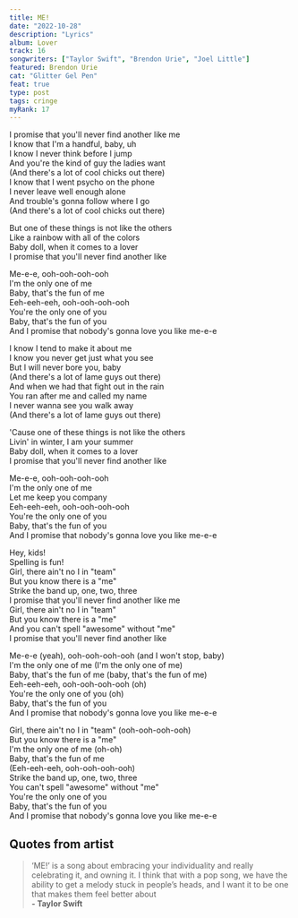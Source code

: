 ```yaml
---
title: ME!
date: "2022-10-28"
description: "Lyrics"
album: Lover
track: 16
songwriters: ["Taylor Swift", "Brendon Urie", "Joel Little"]
featured: Brendon Urie
cat: "Glitter Gel Pen"
feat: true
type: post
tags: cringe
myRank: 17
---
```


<p className="verse-one">
I promise that you'll never find another like me <br />
I know that I'm a handful, baby, uh <br />
I know I never think before I jump <br />
And you're the kind of guy the ladies want <br />
(And there's a lot of cool chicks out there) <br />
I know that I went psycho on the phone <br />
I never leave well enough alone <br />
And trouble's gonna follow where I go <br />
(And there's a lot of cool chicks out there) <br />
</p>
<p className="pre-chorus">
But one of these things is not like the others <br />
Like a rainbow with all of the colors <br />
Baby doll, when it comes to a lover <br />
I promise that you'll never find another like <br />
</p>
<p className="chorus">
Me-e-e, ooh-ooh-ooh-ooh <br />
I'm the only one of me <br />
Baby, that's the fun of me <br />
Eeh-eeh-eeh, ooh-ooh-ooh-ooh <br />
You're the only one of you <br />
Baby, that's the fun of you <br />
And I promise that nobody's gonna love you like me-e-e <br />
</p>
<p className="verse-two">
I know I tend to make it about me <br />
I know you never get just what you see <br />
But I will never bore you, baby <br />
(And there's a lot of lame guys out there) <br />
And when we had that fight out in the rain <br />
You ran after me and called my name <br />
I never wanna see you walk away <br />
(And there's a lot of lame guys out there) <br />
</p>
<p className="pre-chorus">
'Cause one of these things is not like the others <br />
Livin' in winter, I am your summer <br />
Baby doll, when it comes to a lover <br />
I promise that you'll never find another like <br />
</p>
<p className="chorus">
Me-e-e, ooh-ooh-ooh-ooh <br />
I'm the only one of me <br />
Let me keep you company <br />
Eeh-eeh-eeh, ooh-ooh-ooh-ooh <br />
You're the only one of you <br />
Baby, that's the fun of you <br />
And I promise that nobody's gonna love you like me-e-e <br />
</p>
<p className="bridge">
Hey, kids! <br />
Spelling is fun! <br />
Girl, there ain't no I in "team" <br />
But you know there is a "me" <br />
Strike the band up, one, two, three <br />
I promise that you'll never find another like me <br />
Girl, there ain't no I in "team" <br />
But you know there is a "me" <br />
And you can't spell "awesome" without "me" <br />
I promise that you'll never find another like <br />
</p>
<p className="chorus">
Me-e-e (yeah), ooh-ooh-ooh-ooh (and I won't stop, baby) <br />
I'm the only one of me (I'm the only one of me) <br />
Baby, that's the fun of me (baby, that's the fun of me) <br />
Eeh-eeh-eeh, ooh-ooh-ooh-ooh (oh) <br />
You're the only one of you (oh) <br />
Baby, that's the fun of you <br />
And I promise that nobody's gonna love you like me-e-e <br />
</p>
<p className="outro">
Girl, there ain't no I in "team" (ooh-ooh-ooh-ooh) <br />
But you know there is a "me" <br />
I'm the only one of me (oh-oh) <br />
Baby, that's the fun of me <br />
(Eeh-eeh-eeh, ooh-ooh-ooh-ooh) <br />
Strike the band up, one, two, three <br />
You can't spell "awesome" without "me" <br />
You're the only one of you <br />
Baby, that's the fun of you <br />
And I promise that nobody's gonna love you like me-e-e <br />
</p>

## Quotes from artist

<blockquote>
‘ME!’ is a song about embracing your individuality and really celebrating it, and owning it. I think that with a pop song, we have the ability to get a melody stuck in people’s heads, and I want it to be one that makes them feel better about <br /><b>- Taylor Swift</b>
</blockquote>
